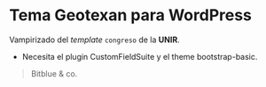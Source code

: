 Tema Geotexan para WordPress
============================

Vampirizado del _template_ `congreso` de la **UNIR**.

* Necesita el plugin CustomFieldSuite y el theme bootstrap-basic.

> Bitblue & co.

